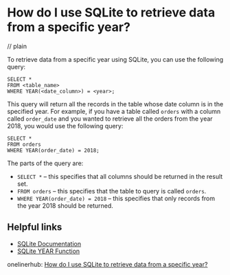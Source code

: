 # How do I use SQLite to retrieve data from a specific year?
// plain

To retrieve data from a specific year using SQLite, you can use the following query:

```
SELECT *
FROM <table_name>
WHERE YEAR(<date_column>) = <year>;
```

This query will return all the records in the table whose date column is in the specified year. For example, if you have a table called `orders` with a column called `order_date` and you wanted to retrieve all the orders from the year 2018, you would use the following query:

```
SELECT *
FROM orders
WHERE YEAR(order_date) = 2018;
```

The parts of the query are:

- `SELECT *` – this specifies that all columns should be returned in the result set.
- `FROM orders` – this specifies that the table to query is called `orders`.
- `WHERE YEAR(order_date) = 2018` – this specifies that only records from the year 2018 should be returned.

## Helpful links

- [SQLite Documentation](https://www.sqlite.org/docs.html)
- [SQLite YEAR Function](https://www.sqlitetutorial.net/sqlite-date-and-time-functions/sqlite-year-function/)

onelinerhub: [How do I use SQLite to retrieve data from a specific year?](https://onelinerhub.com/sqlite/how-do-i-use-sqlite-to-retrieve-data-from-a-specific-year)